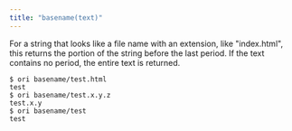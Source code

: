 ```yaml
---
title: "basename(text)"
---
```


For a string that looks like a file name with an extension, like "index.html", this returns the portion of the string before the last period. If the text contains no period, the entire text is returned.

```console
$ ori basename/test.html
test
$ ori basename/test.x.y.z
test.x.y
$ ori basename/test
test
```
